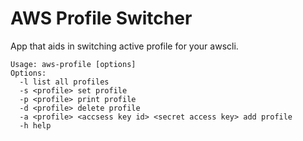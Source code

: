 # AWS Profile Switcher

App that aids in switching active profile for your awscli.

```
Usage: aws-profile [options]
Options:
  -l list all profiles
  -s <profile> set profile
  -p <profile> print profile
  -d <profile> delete profile
  -a <profile> <accsess key id> <secret access key> add profile
  -h help
```